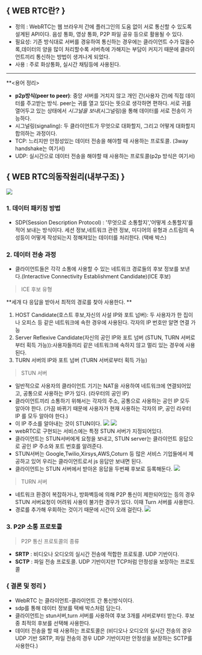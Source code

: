 ## { WEB RTC란? }
- 정의 : WebRTC는 웹 브라우저 간에 플러그인의 도움 없이 서로 통신할 수 있도록 설계된 API이다. 음성 통화, 영상 통화, P2P 파일 공유 등으로 활용될 수 있다. 
- 필요성: 기존 방식대로 서버를 경유하여 통신하는 경우에는 클라이언트 수가 많을수록,데이터의 양을 많이 처리할수록 서버측에 가해지는 부담이 커지기 때문에 클라이언트끼리 통신하는 방법이 생겨나게 되었다. 
- 사용 : 주로 화상통화, 실시간 채팅등에 사용된다. 
---
**<용어 정리> 
- **p2p방식(peer to peer)**: 중앙 서버를 거치지 않고 개인 간(사용자 간)에 직접 데이터를 주고받는 방식. peer는 귀를 열고 있다는 뜻으로 생각하면 편하다. 서로 귀를 열어두고 있는 상태에서 _시그널을 보내_(시그널링)을 통해 데이터를 서로 전송이 가능하다. 
- 시그널링(signaling): 두 클라이언트가 무엇으로 대화할지, 그리고 어떻게 대화할지 합의하는 과정이다. 
- TCP: 느리지만 안정성있는 데이터 전송을 해야할 때 사용하는 프로토콜. (3way handshake는 여기서)
- UDP: 실시간으로 데이터 전송을 해야할 때 사용하는 프로토콜(p2p 방식은 여기서)

## { WEB RTC의동작원리(내부구조) }
![](https://velog.velcdn.com/images/rambus/post/c54fb1ed-7e35-4a3e-9915-87093f1dab48/image.png)

### 1. 데이터 패키징 방법 
  - SDP(Session Description Protocol) : '무엇으로 소통할지','어떻게 소통할지'를 적어 보내는 방식이다. 세션 정보,네트워크 관련 정보, 미디어의 유형과 스트림의 속성등이 어떻게 작성되는지 정해져있는 데이터를 처리한다. (택배 박스) 

### 2. 데이터 전송 과정
- 클라이언트들은 각각 소통에 사용할 수 있는 네트워크 경로들의 후보 정보를 보낸다.(Interactive Connectivity Establishment Candidate)(ICE 후보)

> ICE 후보 유형

**세개 다 응답을 받아서 최적의 경로를 찾아 사용한다. **
1. HOST Candidate(호스트 후보,자신의 사설 IP와 포트 넘버): 두 사용자가 한 집이나 오피스 등 같은 네트워크에 속한 경우에 사용된다. 각자의 IP 번호만 알면 연결 가능 
2. Server Reflexive Candidate(자신의 공인 IP와 포트 넘버 (STUN, TURN 서버로부터 획득 가능)):사용자들끼리 같은 네트워크에 속하지 않고 멀리 있는 경우에 사용된다. 
3. TURN 서버의 IP와 포트 넘버 (TURN 서버로부터 획득 가능)

> STUN 서버 

- 일반적으로 사용자의 클라이언트 기기는 NAT을 사용하여 네트워크에 연결되어있고, 공통으로 사용하는 IP가 있다. (라우터의 공인 IP)
- 클라이언트끼리 소통하기 위해서는 각자의 주소, 공통으로 사용하는 공인 IP 모두 알아야 한다. (가끔 바뀌기 때문에 사용자가 현재 사용하는 각자의 IP, 공인 라우터 IP 를 모두 알아야 한다.)
- 이 IP 주소를 알아내는 것이 STUN이다.
![](https://velog.velcdn.com/images/rambus/post/e774b41c-aa3d-4d1e-bd6d-bf676a1b3d77/image.png)
![](https://velog.velcdn.com/images/rambus/post/f961a29b-76e9-427a-9a1f-314932ad7068/image.png)
- webRTC로 구현되는 서비스에는 특정 STUN 서버가 지정되어있다. 
- 클라이언트는 STUN서버에게 요청을 보내고, STUN server는 클라이언트 응답으로 공인 IP 주소와 포트 번호를 알려준다. 
- STUN서버는 Google,Twilio,Xirsys,AWS,Coturn 등 많은 서비스 기업들에서 제공하고 있어 우리는 클라이언트로서 js 응답만 보내면 된다. 
- 클라이언트는 STUN 서버에서 받아온 응답을 두번째 후보로 등록해둔다. 
![](https://velog.velcdn.com/images/rambus/post/82735766-1ff2-4e5a-8261-8ded32c7896e/image.png)

> TURN 서버

- 네트워크 환경이 복잡하거나, 방화벽등에 의해 P2P 통신이 제한되어있는 등의 경우 STUN 서버요청이 어려워 사용이 불가한 경우가 있다. 이때 Turn 서버를 사용한다. 
- 경로를 추가해 우회하는 것이기 때문에 시간이 오래 걸린다. 
![](https://velog.velcdn.com/images/rambus/post/02ad9d6c-e7ee-4840-a7b2-7fef49b36052/image.png)

### 3. P2P 소통 프로토콜 
> P2P 통신 프로토콜의 종류 

- **SRTP** : 비디오나 오디오의 실시간 전송에 적합한 프로토콜. UDP 기반이다. 
- **SCTP** : 파일 전송 프로토콜. UDP 기반이지만 TCP처럼 안정성을 보장하는 프로토콜 

### { 결론 및 정리 }
- WebRTC 는 클라이언트-클라이언트 간 통신방식이다. 
- sdp를 통해 데이터 정보를 택배 박스처럼 담는다. 
- 클라이언트는 stun서버,turn 서버를 사용하여 후보 3개를 서버로부터 받는다. 후보 중 최적의 후보를 선택해 사용한다. 
- 데이터 전송을 할 때 사용하는 프로토콜은 (비디오나 오디오의 실시간 전송의 경우 UDP 기반 SRTP, 파일 전송의 경우 UDP 기반이지만 안정성을 보장하는 SCTP를 사용한다.) 

